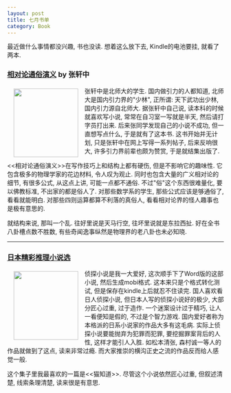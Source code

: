 ```yaml
---
layout: post
title: 七月书单
category: Book
---
```


最近做什么事情都没兴趣, 书也没读. 想着这么放下去, Kindle的电池要挂, 就看了两本.

### [相对论通俗演义](http://book.douban.com/subject/3143632/) by 张轩中

<img src="http://farm3.staticflickr.com/2858/9758420326_a786b3b46f_o.jpg" width="150" height="160" hspace="15" vspace="5" align="left"/>

张轩中是北师大的学生. 国内做引力的人都知道, 北师大是国内引力界的"少林", 正所谓: 天下武功出少林, 国内引力源自北师大. 据张轩中自己说, 读本科的时候就喜欢写小说, 常常在自习室一写就是半天, 然后请打字员打出来. 后来张同学发现自己的小说不成功, 但一直想写点什么, 于是就有了这本书. 这书开始并无计划, 只是张轩中在网上写得一系列帖子, 后来反响很大, 许多引力界前辈也颇为赞赏, 于是就结集出版了.

<<相对论通俗演义>>在写作技巧上和结构上都有硬伤, 但是不影响它的趣味性. 它包含极多的物理学家的花边材料, 令人叹为观止. 同时也包含大量的广义相对论的细节, 有很多公式, 从这点上讲, 可能一点都不通俗. 不过"俗"这个东西很难量化, 要以佛教标准, 不出家的都是俗人了. 对那些数学系的学生, 那些公式应该是够通俗了, 看看就能明白. 对那些四则运算都算不利落的真俗人, 看看相对论界的怪人趣事也是极有意思的.

就结构来说, 那叫一个乱. 往好里说是天马行空, 往坏里说就是东拉西扯. 好在全书八卦槽点数不胜数, 有些奇闻逸事纵然是物理界的老八卦也未必知晓. 

---

### [日本精彩推理小说选](http://book.douban.com/subject/4109360/)

<img src="http://farm8.staticflickr.com/7406/9758420156_61777326dc_o.jpg" width="150" height="160" hspace="15" vspace="5" align="left"/>

侦探小说是我一大爱好, 这次顺手下了Word版的这部小说, 然后生成mobi格式. 这本来只是个格式转化测试, 但是保存在kindle上后就忍不住读完. 国人喜欢看日人侦探小说, 但日本人写的侦探小说好的极少, 大部分匠心过重, 过于造作. 一个迷案设计过于精巧, 让人一看便知是假的, 不过是个智力游戏. 国内爱好者称为本格派的日系小说家的作品大多有这毛病. 实际上侦探小说要能抛弃为犯罪而犯罪, 要挖掘罪案背后的人性, 这样才能引人入胜. 如松本清张, 森村诚一等人的作品就做到了这点, 读来非常过瘾. 而大家推崇的横沟正史之流的作品反而给人感觉一般.

这个集子里我最喜欢的一篇是<<猫知道>>. 尽管这个小说依然匠心过重, 但叙述清楚, 线索条理清楚, 读来很是有意思.
